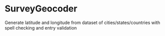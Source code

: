 # SurveyGeocoder
 Generate latitude and longitude from dataset of cities/states/countries with spell checking and entry validation
